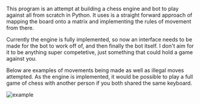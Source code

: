 This program is an attempt at building a chess engine and bot to play against all from scratch in Python. It uses is a straight forward approach of mapping the board onto a matrix and implementing the rules of movement from there.

Currently the engine is fully implemented, so now an interface needs to be made for the bot to work off of, and then finally the bot itself. I don't aim for it to be anything super competetive, just something that could hold a game against you.

Below are examples of movements being made as well as illegal moves attempted. As the engine is implemented, it would be possible to play a full game of chess with another person if you both shared the same keyboard.


![example](https://imgur.com/a/sz7qOHU)
